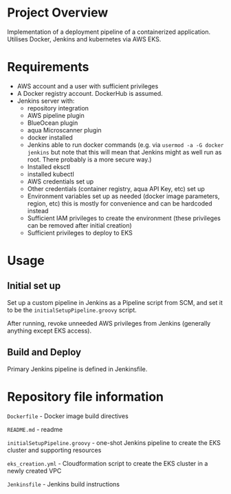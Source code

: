 # Project Overview

Implementation of a deployment pipeline of a containerized application.
Utilises Docker, Jenkins and kubernetes via AWS EKS.

# Requirements

* AWS account and a user with sufficient privileges
* A Docker registry account. DockerHub is assumed.
* Jenkins server with:
    * repository integration
    * AWS pipeline plugin
    * BlueOcean plugin
    * aqua Microscanner plugin
    * docker installed
    * Jenkins able to run docker commands (e.g. via `usermod -a -G docker jenkins` but note that this will mean that Jenkins might as well run as root. There probably is a more secure way.)
    * Installed eksctl
    * installed kubectl
    * AWS credentials set up
    * Other credentials (container registry, aqua API Key, etc) set up
    * Environment variables set up as needed (docker image parameters, region, etc) this is mostly for convenience and can be hardcoded instead
    * Sufficient IAM privileges to create the environment (these privileges can be removed after initial creation)
    * Sufficient privileges to deploy to EKS

# Usage

## Initial set up

Set up a custom pipeline in Jenkins as a Pipeline script from SCM, and set it to be the `initialSetupPipeline.groovy` script.

After running, revoke unneeded AWS privileges from Jenkins (generally anything except EKS access).

## Build and Deploy

Primary Jenkins pipeline is defined in Jenkinsfile.



# Repository file information

`Dockerfile` - Docker image build directives

`README.md` - readme

`initialSetupPipeline.groovy` - one-shot Jenkins pipeline to create the EKS cluster and supporting resources

`eks_creation.yml` - Cloudformation script to create the EKS cluster in a newly created VPC

`Jenkinsfile` - Jenkins build instructions